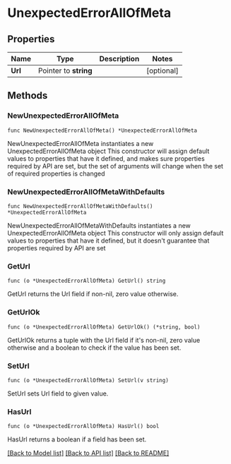 # UnexpectedErrorAllOfMeta

## Properties

Name | Type | Description | Notes
------------ | ------------- | ------------- | -------------
**Url** | Pointer to **string** |  | [optional] 

## Methods

### NewUnexpectedErrorAllOfMeta

`func NewUnexpectedErrorAllOfMeta() *UnexpectedErrorAllOfMeta`

NewUnexpectedErrorAllOfMeta instantiates a new UnexpectedErrorAllOfMeta object
This constructor will assign default values to properties that have it defined,
and makes sure properties required by API are set, but the set of arguments
will change when the set of required properties is changed

### NewUnexpectedErrorAllOfMetaWithDefaults

`func NewUnexpectedErrorAllOfMetaWithDefaults() *UnexpectedErrorAllOfMeta`

NewUnexpectedErrorAllOfMetaWithDefaults instantiates a new UnexpectedErrorAllOfMeta object
This constructor will only assign default values to properties that have it defined,
but it doesn't guarantee that properties required by API are set

### GetUrl

`func (o *UnexpectedErrorAllOfMeta) GetUrl() string`

GetUrl returns the Url field if non-nil, zero value otherwise.

### GetUrlOk

`func (o *UnexpectedErrorAllOfMeta) GetUrlOk() (*string, bool)`

GetUrlOk returns a tuple with the Url field if it's non-nil, zero value otherwise
and a boolean to check if the value has been set.

### SetUrl

`func (o *UnexpectedErrorAllOfMeta) SetUrl(v string)`

SetUrl sets Url field to given value.

### HasUrl

`func (o *UnexpectedErrorAllOfMeta) HasUrl() bool`

HasUrl returns a boolean if a field has been set.


[[Back to Model list]](../README.md#documentation-for-models) [[Back to API list]](../README.md#documentation-for-api-endpoints) [[Back to README]](../README.md)


